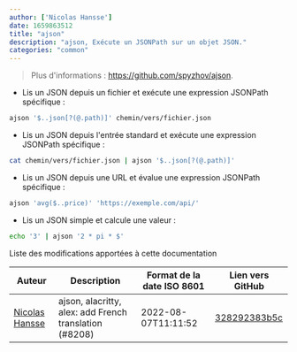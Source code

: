 ```yaml
---
author: ['Nicolas Hansse']
date: 1659863512
title: "ajson"
description: "ajson, Exécute un JSONPath sur un objet JSON."
categories: "common"
---
```

> Plus d'informations : <https://github.com/spyzhov/ajson>.

- Lis un JSON depuis un fichier et exécute une expression JSONPath spécifique :

```bash
ajson '$..json[?(@.path)]' chemin/vers/fichier.json
```

- Lis un JSON depuis l'entrée standard et exécute une expression JSONPath spécifique :

```bash
cat chemin/vers/fichier.json | ajson '$..json[?(@.path)]'
```

- Lis un JSON depuis une URL et évalue une expression JSONPath spécifique :

```bash
ajson 'avg($..price)' 'https://exemple.com/api/'
```

- Lis un JSON simple et calcule une valeur :

```bash
echo '3' | ajson '2 * pi * $'
```
Liste des modifications apportées à cette documentation


Auteur | Description | Format de la date ISO 8601 | Lien vers GitHub
------|-----|-----|-----
[Nicolas Hansse](mailto:nico.hansse@gmail.com) | ajson, alacritty, alex: add French translation (#8208) | 2022-08-07T11:11:52 | [328292383b5c](https://github.com/tldr-pages/tldr/commit/328292383b5c408f9a2b28b9b01faa80583699a8)

